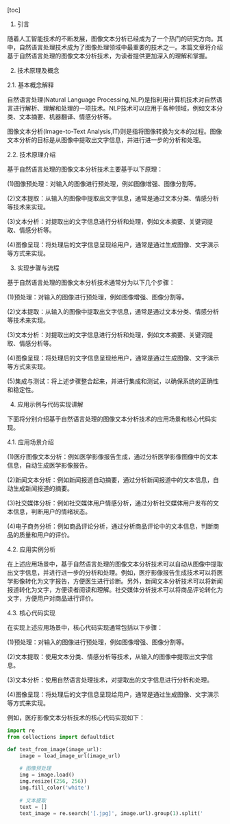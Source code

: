 
[toc]                    
                
                
1. 引言

随着人工智能技术的不断发展，图像文本分析已经成为了一个热门的研究方向。其中，自然语言处理技术成为了图像处理领域中最重要的技术之一。本篇文章将介绍基于自然语言处理的图像文本分析技术，为读者提供更加深入的理解和掌握。

2. 技术原理及概念

2.1. 基本概念解释

自然语言处理(Natural Language Processing,NLP)是指利用计算机技术对自然语言进行解析、理解和处理的一项技术。NLP技术可以应用于各种领域，例如文本分类、文本摘要、机器翻译、情感分析等。

图像文本分析(Image-to-Text Analysis,IT)则是指将图像转换为文本的过程。图像文本分析的目标是从图像中提取出文字信息，并进行进一步的分析和处理。

2.2. 技术原理介绍

基于自然语言处理的图像文本分析技术主要基于以下原理：

(1)图像预处理：对输入的图像进行预处理，例如图像增强、图像分割等。

(2)文本提取：从输入的图像中提取出文字信息，通常是通过文本分类、情感分析等技术来实现。

(3)文本分析：对提取出的文字信息进行分析和处理，例如文本摘要、关键词提取、情感分析等。

(4)图像呈现：将处理后的文字信息呈现给用户，通常是通过生成图像、文字演示等方式来实现。

3. 实现步骤与流程

基于自然语言处理的图像文本分析技术通常分为以下几个步骤：

(1)预处理：对输入的图像进行预处理，例如图像增强、图像分割等。

(2)文本提取：从输入的图像中提取出文字信息，通常是通过文本分类、情感分析等技术来实现。

(3)文本分析：对提取出的文字信息进行分析和处理，例如文本摘要、关键词提取、情感分析等。

(4)图像呈现：将处理后的文字信息呈现给用户，通常是通过生成图像、文字演示等方式来实现。

(5)集成与测试：将上述步骤整合起来，并进行集成和测试，以确保系统的正确性和稳定性。

4. 应用示例与代码实现讲解

下面将分别介绍基于自然语言处理的图像文本分析技术的应用场景和核心代码实现。

4.1. 应用场景介绍

(1)医疗图像文本分析：例如医学影像报告生成，通过分析医学影像图像中的文本信息，自动生成医学影像报告。

(2)新闻文本分析：例如新闻报道自动摘要，通过分析新闻报道中的文本信息，自动生成新闻报道的摘要。

(3)社交媒体分析：例如社交媒体用户情感分析，通过分析社交媒体用户发布的文本信息，判断用户的情绪状态。

(4)电子商务分析：例如商品评论分析，通过分析商品评论中的文本信息，判断商品的质量和用户的评价。

4.2. 应用实例分析

在上述应用场景中，基于自然语言处理的图像文本分析技术可以自动从图像中提取出文字信息，并进行进一步的分析和处理。例如，医疗影像报告生成技术可以将医学影像转化为文字报告，方便医生进行诊断。另外，新闻文本分析技术可以将新闻报道转化为文字，方便读者阅读和理解。社交媒体分析技术可以将商品评论转化为文字，方便用户对商品进行评价。

4.3. 核心代码实现

在实现上述应用场景中，核心代码实现通常包括以下步骤：

(1)预处理：对输入的图像进行预处理，例如图像增强、图像分割等。

(2)文本提取：使用文本分类、情感分析等技术，从输入的图像中提取出文字信息。

(3)文本分析：使用自然语言处理技术，对提取出的文字信息进行分析和处理。

(4)图像呈现：将处理后的文字信息呈现给用户，通常是通过生成图像、文字演示等方式来实现。

例如，医疗影像文本分析技术的核心代码实现如下：

```python
import re
from collections import defaultdict

def text_from_image(image_url):
    image = load_image_url(image_url)
    
    # 图像预处理
    img = image.load()
    img.resize((256, 256))
    img.fill_color('white')
    
    # 文本提取
    text = []
    text_image = re.search('[.jpg]', image.url).group(1).split('


